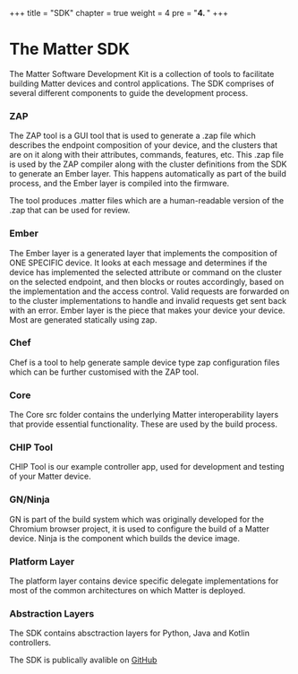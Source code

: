 +++
title = "SDK"
chapter = true
weight = 4
pre = "<b>4. </b>"
+++


# The Matter SDK

The Matter Software Development Kit is a collection of tools to facilitate building  Matter devices
and control applications.
The SDK comprises of several different components to guide the development process.

### ZAP

The ZAP tool is a GUI tool that is used to generate a .zap file which describes the endpoint
composition of your device, and the clusters that are on it along with their attributes, commands,
features, etc.
This .zap file is used by the ZAP compiler along with the cluster definitions from the SDK to
generate an Ember layer. This happens automatically as part of the build process, and the Ember
layer is compiled into the firmware.

The tool produces .matter files which are a human-readable version of the .zap that can be used for
review.

### Ember

The Ember layer is a generated layer that implements the composition of ONE SPECIFIC device. It
looks at each message and determines if the device has implemented the selected attribute or command
on the cluster on the selected endpoint, and then blocks or routes accordingly, based on the
implementation and the access control. Valid requests are forwarded on to the cluster
implementations to handle and invalid requests get sent back with an error. Ember layer is the piece
that makes your device your device. Most are generated statically using zap.

### Chef

Chef is a tool to help generate sample device type zap configuration files which can be further
customised with the ZAP tool.

### Core

The Core src folder contains the underlying Matter interoperability layers that provide essential
functionality. These are used by the build process.

### CHIP Tool

CHIP Tool is our example controller app, used for development and testing of your Matter device.

### GN/Ninja

GN is part of the build system which was originally developed for the Chromium browser project, it
is used to configure the build of a Matter device.
Ninja is the component which builds the device image.

### Platform Layer

The platform layer contains device specific delegate implementations for most of the common
architectures on which Matter is deployed.

### Abstraction Layers

The SDK contains absctraction layers for Python, Java and Kotlin controllers.

The SDK is publically avalible on [GitHub](https://github.com/project-chip/connectedhomeip)
